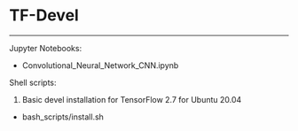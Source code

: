 # TF-Devel

---

Jupyter Notebooks:

- Convolutional_Neural_Network_CNN.ipynb

Shell scripts:

1. Basic devel installation for TensorFlow 2.7 for Ubuntu 20.04

- bash_scripts/install.sh

